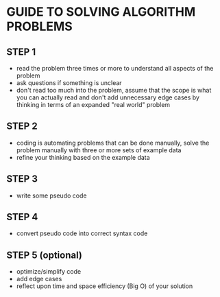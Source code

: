 # GUIDE TO SOLVING ALGORITHM PROBLEMS

## STEP 1
- read the problem three times or more to understand all aspects of the problem
- ask questions if something is unclear
- don't read too much into the problem, assume that the scope is what you can actually read and don't add unnecessary edge cases by thinking in terms of an expanded "real world" problem

## STEP 2
- coding is automating problems that can be done manually, solve the problem manually with three or more sets of example data
- refine your thinking based on the example data

## STEP 3
- write some pseudo code

## STEP 4
- convert pseudo code into correct syntax code

## STEP 5 (optional)
- optimize/simplify code
- add edge cases
- reflect upon time and space efficiency (Big O) of your solution 